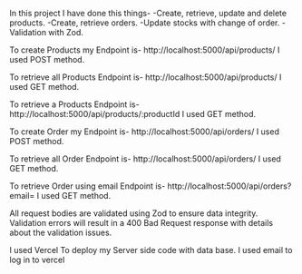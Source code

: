 In this project I have done this things-
-Create, retrieve, update and delete products.
-Create, retrieve orders.
-Update stocks with change of order.
-Validation with Zod.

To create Products my Endpoint is- http://localhost:5000/api/products/
I used POST method.

To retrieve all Products Endpoint is- http://localhost:5000/api/products/
I used GET method.

To retrieve a Products Endpoint is- http://localhost:5000/api/products/:productId
I used GET method.

To create Order my Endpoint is- http://localhost:5000/api/orders/
I used POST method.

To retrieve all Order Endpoint is- http://localhost:5000/api/orders/
I used GET method.

To retrieve Order using email Endpoint is- http://localhost:5000/api/orders?email=
I used GET method.

All request bodies are validated using Zod to ensure data integrity. Validation errors will result in a 400 Bad Request response with details about the validation issues.

I used Vercel To deploy my Server side code with data base.
I used email to log in to vercel
